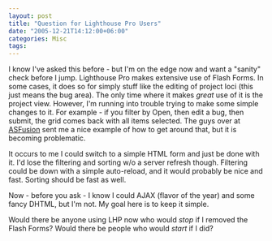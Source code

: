 ```yaml
---
layout: post
title: "Question for Lighthouse Pro Users"
date: "2005-12-21T14:12:00+06:00"
categories: Misc 
tags: 
---
```


I know I've asked this before - but I'm on the edge now and want a "sanity" check before I jump. Lighthouse Pro makes extensive use of Flash Forms. In some cases, it does so for simply stuff like the editing of project loci (this just means the bug area). The only time where it makes <i>great</i> use of it is the project view. However, I'm running into trouble trying to make some simple changes to it. For example - if you filter by Open, then edit a bug, then submit, the grid comes back with all items selected. The guys over at <a href="http://www.asfusion.com">ASFusion</a> sent me a nice example of how to get around that, but it is becoming problematic. 

It occurs to me I could switch to a simple HTML form and just be done with it. I'd lose the filtering and sorting w/o a server refresh though. Filtering could be down with a simple auto-reload, and it would probably be nice and fast. Sorting should be fast as well.

Now - before you ask - I know I could AJAX (flavor of the year) and some fancy DHTML, but I'm not. My goal here is to keep it simple. 

Would there be anyone using LHP now who would <i>stop</i> if I removed the Flash Forms? Would there be people who would <i>start</i> if I did?